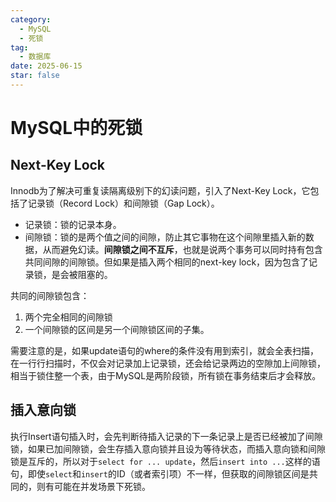 ```yaml
---
category:
  - MySQL
  - 死锁
tag:
  - 数据库
date: 2025-06-15
star: false
---
```


# MySQL中的死锁

## Next-Key Lock

Innodb为了解决可重复读隔离级别下的幻读问题，引入了Next-Key Lock，它包括了记录锁（Record Lock）和间隙锁（Gap Lock）。
- 记录锁：锁的记录本身。
- 间隙锁：锁的是两个值之间的间隙，防止其它事物在这个间隙里插入新的数据，从而避免幻读。**间隙锁之间不互斥**，也就是说两个事务可以同时持有包含共同间隙的间隙锁。但如果是插入两个相同的next-key lock，因为包含了记录锁，是会被阻塞的。

共同的间隙锁包含：
1. 两个完全相同的间隙锁
2. 一个间隙锁的区间是另一个间隙锁区间的子集。

需要注意的是，如果update语句的where的条件没有用到索引，就会全表扫描，在一行行扫描时，不仅会对记录加上记录锁，还会给记录两边的空隙加上间隙锁，相当于锁住整一个表，由于MySQL是两阶段锁，所有锁在事务结束后才会释放。

## 插入意向锁

执行Insert语句插入时，会先判断待插入记录的下一条记录上是否已经被加了间隙锁，如果已加间隙锁，会生存插入意向锁并且设为等待状态，而插入意向锁和间隙锁是互斥的，所以对于`select for ... update`，然后`insert into ...`这样的语句，即使`select`和`insert`的ID（或者索引项）不一样，但获取的间隙锁区间是共同的，则有可能在并发场景下死锁。